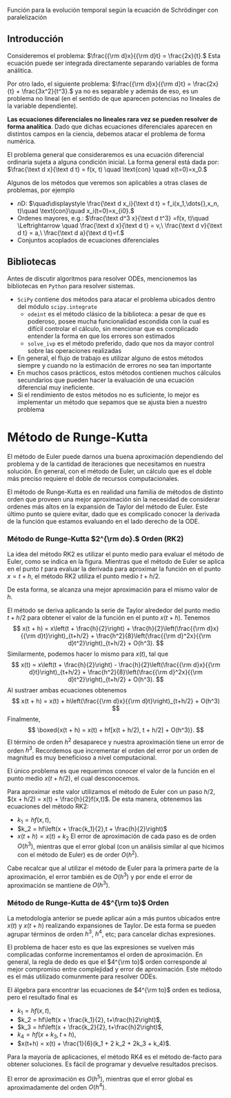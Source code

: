 Función para la evolución temporal según la ecuación de Schrödinger con paralelización
## Introducción

Consideremos el problema:   $\frac{{\rm d}x}{{\rm d}t} = \frac{2x}{t}.$
Esta ecuación puede ser integrada directamente separando variables de forma análitica.

Por otro lado, el siguiente problema: $\frac{{\rm d}x}{{\rm d}t} = \frac{2x}{t} + \frac{3x^2}{t^3}.$
ya no es separable y además de eso, es un problema no lineal (en el sentido de que aparecen potencias no lineales de la variable dependiente). 

**Las ecuaciones diferenciales no lineales rara vez se pueden resolver de forma analítica**. Dado que dichas ecuaciones diferenciales aparecen en distintos campos en la ciencia, debemos atacar el problema de forma numérica.

El problema general que consideraremos es una ecuación diferencial ordinaria sujeta a alguna condición inicial. La forma general está dada por:
$\frac{\text d x}{\text d t} = f(x, t) \quad \text{con} \quad x(t=0)=x_0.$

Algunos de los métodos que veremos son aplicables a otras clases de problemas, por ejemplo
* $n$D: $\quad\displaystyle \frac{\text d x_i}{\text d t} = f_i(x_1,\dots{},x_n, t)\quad \text{con}\quad x_i(t=0)=x_{i0}.$
* Ordenes mayores, e.g.:
 $\frac{\text d^3 x}{\text d t^3} =f(x, t)\quad \Leftrightarrow \quad \frac{\text d x}{\text d t} = v,\ \frac{\text d v}{\text d t} = a,\ \frac{\text d a}{\text d t}=f.$
* Conjuntos acoplados de ecuaciones diferenciales

## Bibliotecas

Antes de discutir algoritmos para resolver ODEs, mencionemos las bibliotecas en `Python` para resolver sistemas. 

* `SciPy` contiene dos métodos para atacar el problema ubicados dentro del módulo `scipy.integrate`
  - `odeint` es el método clásico de la biblioteca: a pesar de que es poderoso, posee mucha funcionalidad escondida con la cual es difícil controlar el cálculo, sin mencionar que es complicado entender la forma en que los errores son estimados
  - `solve_ivp` es el método preferido, dado que nos da mayor control sobre las operaciones realizadas
* En general, el flujo de trabajo es utilizar alguno de estos métodos siempre y cuando no la estimación de errores no sea tan importante
* En muchos casos prácticos, estos métodos contienen muchos cálculos secundarios que pueden hacer la evaluación de una ecuación diferencial muy ineficiente. 
* Si el rendimiento de estos métodos no es suficiente, lo mejor es implementar un método que sepamos que se ajusta bien a nuestro problema

# Método de Runge-Kutta

El método de Euler puede darnos una buena aproximación dependiendo del problema y de la cantidad de iteraciones que necesitamos en nuestra solución. En general, con el método de Euler, un cálculo que es el doble más preciso requiere el doble de recursos computacionales.

El método de Runge-Kutta es en realidad una familia de métodos de distinto orden que proveen una mejor aproximación sin la necesidad de considerar ordenes más altos en la expansión de Taylor del método de Euler. Este último punto se quiere evitar, dado que es complicado conocer la derivada de la función que estamos evaluando en el lado derecho de la ODE.

### Método de Runge-Kutta $2^{\rm do}.$ Orden (RK2)

La idea del método RK2 es utilizar el punto medio para evaluar el método de Euler, como se indica en la figura. Mientras que el método de Euler se aplica en el punto $t$ para evaluar la derivada para aproximar la función en el punto $x = t + h$, el método RK2 utiliza el punto medio $t + h/2$. 

De esta forma, se alcanza una mejor aproximación para el mismo valor de $h$.

El método se deriva aplicando la serie de Taylor alrededor del punto medio $t + h/2$ para obtener el valor de la función en el punto $x(t + h)$. Tenemos
$$
x(t + h) = x\left(t + \frac{h}{2}\right) + \frac{h}{2}\left(\frac{{\rm d}x}{{\rm d}t}\right)_{t+h/2} + \frac{h^2}{8}\left(\frac{{\rm d}^2x}{{\rm d}t^2}\right)_{t+h/2} + O(h^3).
$$
Similarmente, podemos hacer lo mismo para $x(t)$, tal que
$$
x(t) = x\left(t + \frac{h}{2}\right) - \frac{h}{2}\left(\frac{{\rm d}x}{{\rm d}t}\right)_{t+h/2} + \frac{h^2}{8}\left(\frac{{\rm d}^2x}{{\rm d}t^2}\right)_{t+h/2} + O(h^3).
$$
Al sustraer ambas ecuaciones obtenemos
$$
x(t + h) = x(t) + h\left(\frac{{\rm d}x}{{\rm d}t}\right)_{t+h/2} + O(h^3)
$$
Finalmente,
$$
\boxed{x(t + h) = x(t) + hf[x(t + h/2), t + h/2] + O(h^3)}.
$$
El término de orden $h^2$ desaparece y nuestra aproximación tiene un error de orden $h^3$. Recordemos que incrementar el orden del error por un orden de magnitud es muy beneficioso a nivel computacional. 

El único problema es que requerimos conocer el valor de la función en el punto medio $x(t + h/2)$, el cual desconocemos.

Para aproximar este valor utilizamos el método de Euler con un paso $h/2$, $(x + h/2) = x(t) + \frac{h}{2}f(x,t)$. De esta manera, obtenemos las ecuaciones del método RK2:
* $k_1 = hf(x,t),$
* $k_2 = hf\left(x + \frac{k_1}{2},t + \frac{h}{2}\right)$
* $x(t + h) = x(t) + k_2$
El error de aproximación de cada paso es de orden $O(h^3)$, mientras que el error global (con un análisis similar al que hicimos con el método de Euler) es de order $O(h^2)$. 

Cabe recalcar que al utilizar el método de Euler para la primera parte de la aproximación, el error también es de $O(h^3)$ y por ende el error de aproximación se mantiene de $O(h^3)$.

### Método de Runge-Kutta de 4$^{\rm to}$ Orden

La metodología anterior se puede aplicar aún a más puntos ubicados entre $x(t)$ y $x(t + h)$ realizando expansiones de Taylor. De esta forma se pueden agrupar términos de orden $h^3$, $h^4$, etc; para cancelar dichas expresiones. 

El problema de hacer esto es que las expresiones se vuelven más complicadas conforme incrementamos el orden de aproximación. En general, la regla de dedo es que el $4^{\rm to}$ orden corresponde al mejor compromiso entre complejidad y error de aproximación. Este método es el más utilizado comunmente para resolver ODEs. 

El álgebra para encontrar las ecuaciones de $4^{\rm to}$ orden es tediosa, pero el resultado final es
* $k_1 = hf(x, t)$,
* $k_2 = hf\left(x + \frac{k_1}{2}, t+\frac{h}2\right)$,
* $k_3 = hf\left(x + \frac{k_2}{2}, t+\frac{h}2\right)$,
* $k_4 = hf\left(x + k_3, t + h \right)$,
* $x(t+h) = x(t) + \frac{1}{6}(k_1 + 2 k_2 + 2k_3 + k_4)$.

Para la mayoría de aplicaciones, el método RK4 es el método de-facto para obtener soluciones. Es fácil de programar y devuelve resultados precisos. 

El error de aproximación es $O(h^5)$, mientras que el error global es aproximadamente del orden $O(h^4)$.
